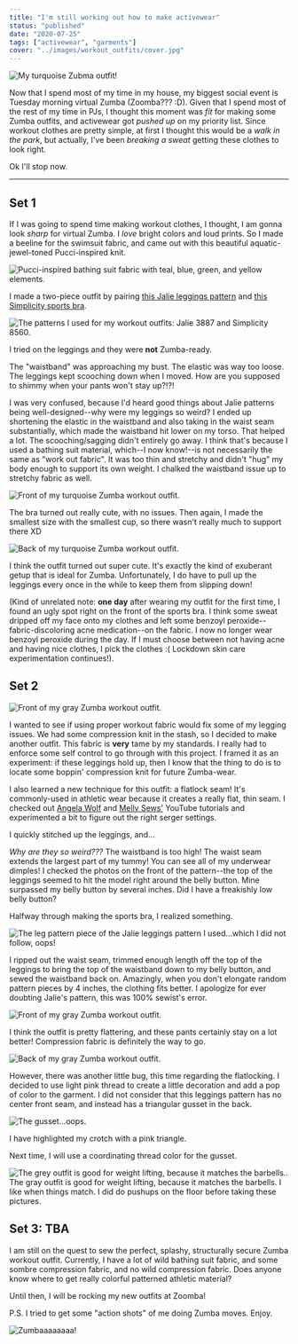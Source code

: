 ```yaml
---
title: "I'm still working out how to make activewear"
status: "published"
date: "2020-07-25"
tags: ["activewear", "garments"]
cover: "../images/workout_outfits/cover.jpg"
---
```


![My turquoise Zubma outfit!](../images/workout_outfits/cover.jpg)

Now that I spend most of my time in my house, my biggest social event is Tuesday morning virtual Zumba (Zoomba??? :D). 
Given that I spend most of the rest of my time in PJs, I thought this moment was _fit_ for making some Zumba outfits, and activewear got _pushed up_ on my priority list. Since workout clothes are pretty simple, at first I thought this would be a _walk in the park_, but actually, I've been _breaking a sweat_ getting these clothes to look right. 

Ok I'll stop now. 

<hr endexcerpt="true"/>

## Set 1

If I was going to spend time making workout clothes, I thought, I am gonna look _sharp_ for virtual Zumba. 
I _love_ bright colors and loud prints. 
So I made a beeline for the swimsuit fabric, and came out with this beautiful aquatic-jewel-toned Pucci-inspired knit.

![Pucci-inspired bathing suit fabric with teal, blue, green, and yellow elements.](../images/workout_outfits/blue_fabric.jpg)

I made a two-piece outfit by pairing [this Jalie leggings pattern](https://jalie.com/3887-clara-high-waisted-leggings-sewing-pattern) and [this Simplicity sports bra](https://www.simplicity.com/simplicity-storefront-catalog/patterns/women/sportswear/simplicity-pattern-8560-misses-knit-sports-bras/). 

![The patterns I used for my workout outfits: Jalie 3887 and Simplicity 8560.](../images/workout_outfits/patterns.png)

I tried on the leggings and they were __not__ Zumba-ready.

The "waistband" was approaching my bust. 
The elastic was way too loose. 
The leggings kept scooching down when I moved.
How are you supposed to shimmy when your pants won't stay up?!?!

I was very confused, because I'd heard good things about Jalie patterns being well-designed--why were my leggings so weird? 
I ended up shortening the elastic in the waistband and also taking in the waist seam substantially, which made the waistband hit lower on my torso. 
That helped a lot. 
The scooching/sagging didn't entirely go away.
I think that's because I used a bathing suit material, which--I now know!--is not necessarily the same as "work out fabric". 
It was too thin and stretchy and didn't "hug" my body enough to support its own weight. 
I chalked the waistband issue up to stretchy fabric as well.

![Front of my turquoise Zumba workout outfit.](../images/workout_outfits/blue_front_2.jpg)

The bra turned out really cute, with no issues. 
Then again, I made the smallest size with the smallest cup, so there wasn't really much to support there XD


![Back of my turquoise Zumba workout outfit.](../images/workout_outfits/blue_back.jpg)

I think the outfit turned out super cute. 
It's exactly the kind of exuberant getup that is ideal for Zumba.
Unfortunately, I do have to pull up the leggings every once in the while to keep them from slipping down! 

(Kind of unrelated note: **one day** after wearing my outfit for the first time, I found an ugly spot right on the front of the sports bra. 
I think some sweat dripped off my face onto my clothes and left some benzoyl peroxide--fabric-discoloring acne medication--on the fabric.
I now no longer wear benzoyl peroxide during the day. 
If I must choose between not having acne and having nice clothes, I pick the clothes :( 
Lockdown skin care experimentation continues!).

## Set 2

![Front of my gray Zumba workout outfit.](../images/workout_outfits/grey_back_2.jpg)

I wanted to see if using proper workout fabric would fix some of my legging issues. 
We had some compression knit in the stash, so I decided to make another outfit.
This fabric is __very__ tame by my standards. 
I really had to enforce some self control to go through with this project.
I framed it as an experiment: if these leggings hold up, then I know that the thing to do is to locate some boppin' compression knit for future Zumba-wear.

I also learned a new technique for this outfit: a flatlock seam! 
It's commonly-used in athletic wear because it creates a really flat, thin seam.
I checked out [Angela Wolf](https://www.youtube.com/watch?v=vITyDS-4-nI) and [Melly Sews'](https://www.youtube.com/watch?v=y0h-iUgKdzk) YouTube tutorials and experimented a bit to figure out the right serger settings. 

I quickly stitched up the leggings, and...

_Why are they so weird???_ 
The waistband is too high! 
The waist seam extends the largest part of my tummy! 
You can see all of my underwear dimples! 
I checked the photos on the front of the pattern--the top of the leggings seemed to hit the model right around the belly button.
Mine surpassed my belly button by several inches. 
Did I have a freakishly low belly button?

Halfway through making the sports bra, I realized something.

![The leg pattern piece of the Jalie leggings pattern I used...which I did not follow, oops!](../images/workout_outfits/jali_wrong_line.jpg)

I ripped out the waist seam, trimmed enough length off the top of the leggings to bring the top of the waistband down to my belly button, and sewed the waistband back on.
Amazingly, when you don't elongate random pattern pieces by 4 inches, the clothing fits better.
I apologize for ever doubting Jalie's pattern, this was 100% sewist's error.

![Front of my gray Zumba workout outfit.](../images/workout_outfits/grey_front.jpg)

I think the outfit is pretty flattering, and these pants certainly stay on a lot better! 
Compression fabric is definitely the way to go.

![Back of my gray Zumba workout outfit.](../images/workout_outfits/grey_back.jpg)

However, there was another little bug, this time regarding the flatlocking. 
I decided to use light pink thread to create a little decoration and add a pop of color to the garment.
I did not consider that this leggings pattern has no center front seam, and instead has a triangular gusset in the back.

![The gusset...oops.](../images/workout_outfits/triangle_crotch.jpg)

I have highlighted my crotch with a pink triangle.

Next time, I will use a coordinating thread color for the gusset.

![The grey outfit is good for weight lifting, because it matches the barbells..
The gray outfit is good for weight lifting, because it matches the barbells. I like when things match. I did do pushups on the floor before taking these pictures.
](../images/workout_outfits/grey_barbell.jpg)


## Set 3: TBA

I am still on the quest to sew the perfect, splashy, structurally secure Zumba workout outfit.
Currently, I have a lot of wild bathing suit fabric, and some sombre compression fabric, and no wild compression fabric. 
Does anyone know where to get really colorful patterned athletic material? 

Until then, I will be rocking my new outfits at Zoomba!

P.S. I tried to get some "action shots" of me doing Zumba moves. Enjoy.

![Zumbaaaaaaaa!](../images/workout_outfits/zumba_collage_3.jpg)

